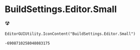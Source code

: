 # BuildSettings.Editor.Small
![](/img/BuildSettings.Editor.Small.png)

``` CSharp
EditorGUIUtility.IconContent("BuildSettings.Editor.Small")
```
```
-6908710258048083175
```
